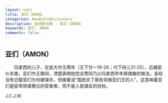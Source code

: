 ```yaml
---
layout: wiki
title: 亚们（AMON）
categories: NewBibleDictionary
description: 圣经新词典 - 亚们（AMON）
keywords: 亚们, AMON
comments: false
---
```


## 亚们（AMON）

　　玛拿西的儿子，在犹大作王两年（王下廿一19-26；代下卅三21-25），后被臣仆杀害。亚们作王期间，清楚表明他完全赞同乃父玛拿西早年拜偶像的做法。圣经没有记载亚们为何被谋杀，但接着说“国民杀了那些背叛亚们王的人”，这意味着亚们是臣宰阴谋篡位的受害者，而不是人民谋反的目标。

J.C.J.W.
